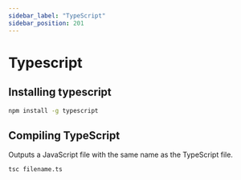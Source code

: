 ```yaml
---
sidebar_label: "TypeScript"
sidebar_position: 201
---
```


# Typescript

## Installing typescript

```bash
npm install -g typescript
```

## Compiling TypeScript

Outputs a JavaScript file with the same name as the TypeScript file.

```bash
tsc filename.ts
```